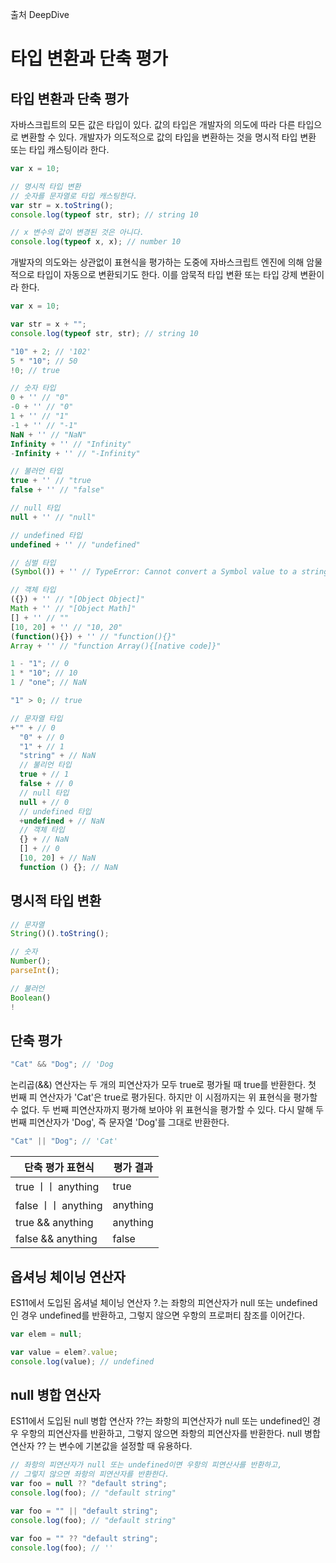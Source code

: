 출처 DeepDive

# 타입 변환과 단축 평가

## 타입 변환과 단축 평가

자바스크립트의 모든 값은 타입이 있다. 값의 타입은 개발자의 의도에 따라 다른 타입으로 변환할 수 있다.
개발자가 의도적으로 값의 타입을 변환하는 것을 명시적 타입 변환 또는 타입 캐스팅이라 한다.

```js
var x = 10;

// 명시적 타입 변환
// 숫자를 문자열로 타입 캐스팅한다.
var str = x.toString();
console.log(typeof str, str); // string 10

// x 변수의 값이 변경된 것은 아니다.
console.log(typeof x, x); // number 10
```

개발자의 의도와는 상관없이 표현식을 평가하는 도중에 자바스크립트 엔진에 의해 암물적으로 타입이 자동으로 변환되기도 한다. 이를 암묵적 타입 변환 또는 타입 강제 변환이라 한다.

```js
var x = 10;

var str = x + "";
console.log(typeof str, str); // string 10
```

```js
"10" + 2; // '102'
5 * "10"; // 50
!0; // true
```

```js
// 숫자 타입
0 + '' // "0"
-0 + '' // "0"
1 + '' // "1"
-1 + '' // "-1"
NaN + '' // "NaN"
Infinity + '' // "Infinity"
-Infinity + '' // "-Infinity"

// 불러언 타입
true + '' // "true
false + '' // "false"

// null 타입
null + '' // "null"

// undefined 타입
undefined + '' // "undefined"

// 심벌 타입
(Symbol()) + '' // TypeError: Cannot convert a Symbol value to a string

// 객체 타입
({}) + '' // "[Object Object]"
Math + '' // "[Object Math]"
[] + '' // ""
[10, 20] + '' // "10, 20"
(function(){}) + '' // "function(){}"
Array + '' // "function Array(){[native code]}"
```

```js
1 - "1"; // 0
1 * "10"; // 10
1 / "one"; // NaN
```

```js
"1" > 0; // true
```

```js
// 문자열 타입
+"" + // 0
  "0" + // 0
  "1" + // 1
  "string" + // NaN
  // 불리언 타입
  true + // 1
  false + // 0
  // null 타입
  null + // 0
  // undefined 타입
  +undefined + // NaN
  // 객체 타입
  {} + // NaN
  [] + // 0
  [10, 20] + // NaN
  function () {}; // NaN
```

## 명시적 타입 변환

```js
// 문자열
String()().toString();
```

```js
// 숫자
Number();
parseInt();
```

```js
// 불러언
Boolean()
!
```

## 단축 평가

```js
"Cat" && "Dog"; // 'Dog
```

논리곱(&&) 연산자는 두 개의 피연산자가 모두 true로 평가될 때 true를 반환한다.
첫 번째 피 연산자가 'Cat'은 true로 평가된다. 하지만 이 시점까지는 위 표현식을 평가할 수 없다.
두 번째 피연산자까지 평가해 보아야 위 표현식을 평가할 수 있다.
다시 말해 두 번째 피연산자가 'Dog', 즉 문자열 'Dog'를 그대로 반환한다.

```js
"Cat" || "Dog"; // 'Cat'
```

| 단축 평가 표현식    | 평가 결과 |
| ------------------- | --------- |
| true ㅣㅣ anything  | true      |
| false ㅣㅣ anything | anything  |
| true && anything    | anything  |
| false && anything   | false     |

## 옵셔닝 체이닝 연산자

ES11에서 도입된 옵셔널 체이닝 연산자 ?.는 좌항의 피연산자가 null 또는 undefined인 경우 undefined를 반환하고, 그렇지 않으면 우항의 프로퍼티 참조를 이어간다.

```js
var elem = null;

var value = elem?.value;
console.log(value); // undefined
```

## null 병합 연산자

ES11에서 도입된 null 병합 연산자 ??는 좌항의 피연산자가 null 또는 undefined인 경우 우항의 피연산자를 반환하고, 그렇지 않으면 좌항의 피연산자를 반환한다. null 병합 연산자 ?? 는 변수에 기본값을 설정할 때 유용하다.

```js
// 좌항의 피연산자가 null 또는 undefined이면 우항의 피연산사를 반환하고,
// 그렇지 않으면 좌항의 피연산자를 반환한다.
var foo = null ?? "default string";
console.log(foo); // "default string"
```

```js
var foo = "" || "default string";
console.log(foo); // "default string"
```

```js
var foo = "" ?? "default string";
console.log(foo); // ''
```

